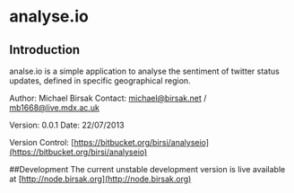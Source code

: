 # analyse.io
## Introduction
analse.io is a simple application to analyse the sentiment of twitter status updates, defined in specific geographical region.

Author: Michael Birsak 
Contact: michael@birsak.net / mb1668@live.mdx.ac.uk

Version: 0.0.1 
Date: 22/07/2013

Version Control: [https://bitbucket.org/birsi/analyseio](https://bitbucket.org/birsi/analyseio)

##Development
The current unstable development version is live available at
[http://node.birsak.org](http://node.birsak.org)